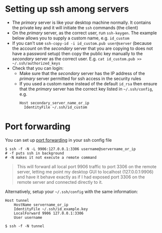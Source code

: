 # Setting up ssh among servers

- The *primary* server is like your desktop machine normally. It contains the private key and it will initiate the `ssh` commands (the client)
- On the *primary* server, as the correct user, run `ssh-keygen`. The example below allows you to supply a custom name, e.g. `id_custom`
- If you can't use `ssh-copy-id -i id_custom.pub user@server` (because the account on the *secondary* server that you are copying to does not have a password setup) then copy the public key manually to the *secondary* server as the correct user. E.g. `cat id_custom.pub >> ~/.ssh/authorized_keys`
- Check that you can login:
  - Make sure that the *secondary* server has the IP address of the *primary* server permitted for ssh access in the security rules
  - If you used a custom name instead of the default `id_rsa` then ensure that the *primary* server has the correct key listed in `~/.ssh/config`, e.g.
    ```
    Host secondary_server_name_or_ip
      IdentityFile ~/.ssh/id_custom

    ```

# Port forwarding

You can set up [port forwarding](http://nerderati.com/2011/03/17/simplify-your-life-with-an-ssh-config-file/#going-further) in your ssh config file

```
$ ssh -f -N -L 9906:127.0.0.1:3306 username@servername_or_ip
# -f puts ssh in background
# -N makes it not execute a remote command

```

> This will forward all local port 9906 traffic to port 3306 on the remote server, letting me point my desktop GUI to localhost (127.0.0.1:9906) and have it behave exactly as if I had exposed port 3306 on the remote server and connected directly to it.

Alternatively, setup your `~/.ssh/config` with the same information:
```
Host tunnel
    HostName servername_or_ip
    IdentityFile ~/.ssh/id_example.key
    LocalForward 9906 127.0.0.1:3306
    User username

```
`$ ssh -f -N tunnel`
